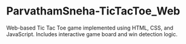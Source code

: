 # ParvathamSneha-TicTacToe_Web
Web-based Tic Tac Toe game implemented using HTML, CSS, and JavaScript. Includes interactive game board and win detection logic.
